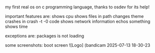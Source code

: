 my first real os on c programming language, thanks to osdev for its help!

important features are:
shows cpu
shows files in path
changes theme
crashes in crash -t -0 code
shows network information
echos something
shows time

exceptions are: packages is not loading

some screenshots:
boot screen
![Logo] (bandicam 2025-07-13 18-30-23
